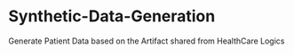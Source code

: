 # Synthetic-Data-Generation

Generate Patient Data based on the Artifact shared from HealthCare Logics
